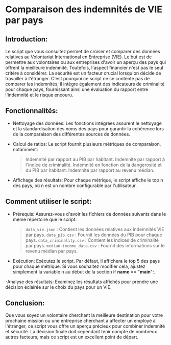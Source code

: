 # Comparaison des indemnités de VIE par pays

## Introduction:

Le script que vous consultez permet de croiser et comparer des données relatives au Volontariat International en Entreprise (VIE). Le but est de permettre aux volontaires ou aux entreprises d'avoir un aperçu des pays qui offrent la meilleure indemnité. Toutefois, l'aspect financier n'est pas le seul critère à considérer. La sécurité est un facteur crucial lorsqu'on décide de travailler à l'étranger. C'est pourquoi ce script ne se contente pas de comparer les indemnités; il intègre également des indicateurs de criminalité pour chaque pays, fournissant ainsi une évaluation du rapport entre l'indemnité et le risque encouru.

## Fonctionnalités:

- Nettoyage des données: Les fonctions intégrées assurent le nettoyage et la standardisation des noms des pays pour garantir la cohérence lors de la comparaison des différentes sources de données.

- Calcul de ratios: Le script fournit plusieurs métriques de comparaison, notamment:
    > Indemnité par rapport au PIB par habitant.
    > Indemnité par rapport à l'indice de criminalité.
    > Indemnité en fonction de la dangerosité et du PIB par habitant.
    > Indemnité par rapport au revenu médian.

- Affichage des résultats: Pour chaque métrique, le script affiche le top n des pays, où n est un nombre configurable par l'utilisateur.

## Comment utiliser le script:

- Prérequis: Assurez-vous d'avoir les fichiers de données suivants dans le même répertoire que le script:
    > `data_vie.json` : Contient les données relatives aux indemnités VIE par pays.
    > `data_pib.csv` : Fournit les données du PIB pour chaque pays.
    > `data_criminality.csv` : Contient les indices de criminalité par pays.
    > `median-income_data.csv` : Fournit des informations sur le revenu médian par pays.

- Exécution: Exécutez le script. Par défaut, il affichera le top 5 des pays pour chaque métrique. Si vous souhaitez modifier cela, ajustez simplement la variable n au début de la section if __name__ == "__main__":.

-Analyse des résultats: Examinez les résultats affichés pour prendre une décision éclairée sur le choix du pays pour un VIE.

## Conclusion:

Que vous soyez un volontaire cherchant la meilleure destination pour votre prochaine mission ou une entreprise cherchant à affecter un employé à l'étranger, ce script vous offre un aperçu précieux pour combiner indemnité et sécurité. La décision finale doit cependant tenir compte de nombreux autres facteurs, mais ce script est un excellent point de départ.